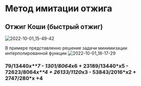 # Метод имитации отжига

## Отжиг Коши (быстрый отжиг)
![2022-10-01_15-49-42](https://user-images.githubusercontent.com/39859999/193411190-bdd417b7-1993-4ab9-bea3-d93f8058f341.png)


В примере представленно решение задачи минимизации интерполированной функции
![2022-10-01_16-17-29](https://user-images.githubusercontent.com/39859999/193411416-6ca17b0d-b2eb-4e53-8c9b-db926a0ae5df.png)
### 79/13440*x**7 - 1301/8064*x**6 + 23189/13440*x**5 - 72623/8064*x**4 + 26133/1120*x**3 - 53843/2016*x**2 + 2747/280*x +4
